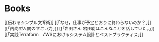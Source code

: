 # Books

[[伝わるシンプル文章術]]
 [[「なぜ，仕事が予定どおりに終わらないのか？」]]
 [[「内向型人間のすごい力」]]
[[「岩田さん 岩田聡はこんなことを話していた。」]]
[[「実践Terraform　AWSにおけるシステム設計とベストプラクティス」]]